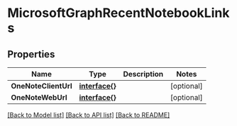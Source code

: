 # MicrosoftGraphRecentNotebookLinks

## Properties

Name | Type | Description | Notes
------------ | ------------- | ------------- | -------------
**OneNoteClientUrl** | [**interface{}**](.md) |  | [optional] 
**OneNoteWebUrl** | [**interface{}**](.md) |  | [optional] 

[[Back to Model list]](../README.md#documentation-for-models) [[Back to API list]](../README.md#documentation-for-api-endpoints) [[Back to README]](../README.md)


